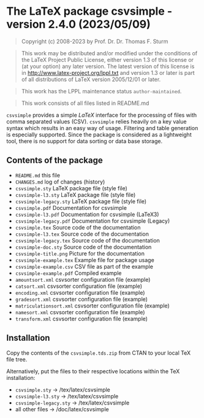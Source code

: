 # The LaTeX package csvsimple - version 2.4.0 (2023/05/09)


> Copyright (c) 2008-2023 by Prof. Dr. Dr. Thomas F. Sturm <thomas dot sturm at unibw dot de>

> This work may be distributed and/or modified under the
> conditions of the LaTeX Project Public License, either version 1.3
> of this license or (at your option) any later version.
> The latest version of this license is in
>   http://www.latex-project.org/lppl.txt
> and version 1.3 or later is part of all distributions of LaTeX
> version 2005/12/01 or later.

> This work has the LPPL maintenance status `author-maintained`.

> This work consists of all files listed in README.md


`csvsimple` provides a simple *LaTeX* interface for the processing of files 
with comma separated values (CSV). `csvsimple` relies heavily on a key value 
syntax which results in an easy way of usage. Filtering and table generation 
is especially supported. Since the package is considered as a lightweight 
tool, there is no support for data sorting or data base storage.


## Contents of the package

-  `README.md`                 this file
-  `CHANGES.md`                log of changes (history)
-  `csvsimple.sty`             LaTeX package file (style file)
-  `csvsimple-l3.sty`          LaTeX package file (style file)
-  `csvsimple-legacy.sty`      LaTeX package file (style file)
-  `csvsimple.pdf`             Documentation for csvsimple
-  `csvsimple-l3.pdf`          Documentation for csvsimple (LaTeX3)
-  `csvsimple-legacy.pdf`      Documentation for csvsimple (Legacy)
-  `csvsimple.tex`             Source code of the documentation
-  `csvsimple-l3.tex`          Source code of the documentation
-  `csvsimple-legacy.tex`      Source code of the documentation
-  `csvsimple-doc.sty`         Source code of the documentation
-  `csvsimple-title.png`       Picture for the documentation
-  `csvsimple-example.tex`     Example file for package usage
-  `csvsimple-example.csv`     CSV file as part of the example
-  `csvsimple-example.pdf`     Compiled example
-  `amountsort.xml`            csvsorter configuration file (example)
-  `catsort.xml`               csvsorter configuration file (example)
-  `encoding.xml`              csvsorter configuration file (example)
-  `gradesort.xml`             csvsorter configuration file (example)
-  `matriculationsort.xml`     csvsorter configuration file (example)
-  `namesort.xml`              csvsorter configuration file (example)
-  `transform.xml`             csvsorter configuration file (example)


## Installation

Copy the contents of the `csvsimple.tds.zip` from CTAN to your local TeX file tree.

Alternatively, put the files to their respective locations within the TeX installation:

-  `csvsimple.sty`         ->  /tex/latex/csvsimple
-  `csvsimple-l3.sty`      ->  /tex/latex/csvsimple
-  `csvsimple-legacy.sty`  ->  /tex/latex/csvsimple
-  all other files         ->  /doc/latex/csvsimple
